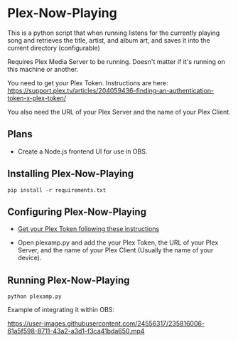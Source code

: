 # Plex-Now-Playing
This is a python script that when running listens for the currently playing song and retrieves the title, artist, and album art, and saves it into the current directory (configurable)

Requires Plex Media Server to be running. Doesn't matter if it's running on this machine or another.

You need to get your Plex Token. Instructions are here: https://support.plex.tv/articles/204059436-finding-an-authentication-token-x-plex-token/

You also need the URL of your Plex Server and the name of your Plex Client.

## Plans
- Create a Node.js frontend UI for use in OBS.

## Installing Plex-Now-Playing

`pip install -r requirements.txt`

## Configuring Plex-Now-Playing

- [Get your Plex Token following these instructions](https://support.plex.tv/articles/204059436-finding-an-authentication-token-x-plex-token/)

- Open plexamp.py and add the your Plex Token, the URL of your Plex Server, and the name of your Plex Client (Usually the name of your device).

## Running Plex-Now-Playing

`python plexamp.py`

Example of integrating it within OBS:

https://user-images.githubusercontent.com/24556317/235816006-61a5f598-8711-43a2-a3d1-f3ca41bda650.mp4
